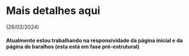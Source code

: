 # Mais detalhes aqui

(26/02/2024) 
#### Atualmente estou trabalhando na responsividade da página inicial e da página de baralhos (esta está em fase pré-estrutural)

